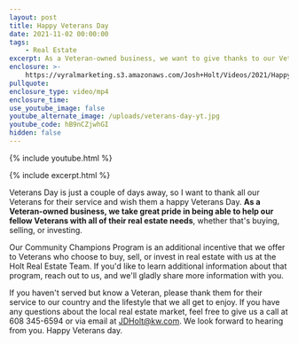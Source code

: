 ```yaml
---
layout: post
title: Happy Veterans Day
date: 2021-11-02 00:00:00
tags:
    - Real Estate
excerpt: As a Veteran-owned business, we want to give thanks to our Veterans.
enclosure: >-
    https://vyralmarketing.s3.amazonaws.com/Josh+Holt/Videos/2021/Happy+Veterans+Day.mp4
pullquote:
enclosure_type: video/mp4
enclosure_time:
use_youtube_image: false
youtube_alternate_image: /uploads/veterans-day-yt.jpg
youtube_code: hB9nCZjwhGI
hidden: false
---
```

{% include youtube.html %}

{% include excerpt.html %}

Veterans Day is just a couple of days away, so I want to thank all our Veterans for their service and wish them a happy Veterans Day. **As a Veteran-owned business, we take great pride in being able to help our fellow Veterans with all of their real estate needs**, whether that's buying, selling, or investing.

Our Community Champions Program is an additional incentive that we offer to Veterans who choose to buy, sell, or invest in real estate with us at the Holt Real Estate Team. If you'd like to learn additional information about that program, reach out to us, and we'll gladly share more information with you.

If you haven't served but know a Veteran, please thank them for their service to our country and the lifestyle that we all get to enjoy. If you have any questions about the local real estate market, feel free to give us a call at 608 345-6594 or via email at [JDHolt@kw.com](mailto:JDHolt@kw.com). We look forward to hearing from you. Happy Veterans day.
